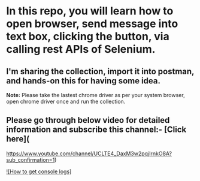 # In this repo, you will learn how to open browser, send message into text box, clicking the button, via calling rest APIs of Selenium.

## I'm sharing the collection, import it into postman, and hands-on this for having some idea.
**Note:** Please take the lastest chrome driver as per your system browser, open chrome driver once and run the collection.

## Please go through below video for detailed information and subscribe this channel:- [Click here](
https://www.youtube.com/channel/UCLTE4_DaxM3w2pqjIrnkO8A?sub_confirmation=1)

[![How to get console logs]](
https://www.youtube.com/watch?v=nihaRaacNoE "AutomateWithChromeDriverAndPostman")

